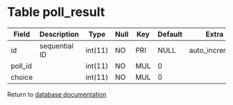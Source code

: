 Table poll_result
=================

| Field   | Description      | Type    | Null | Key | Default | Extra          |
|---------|------------------|---------|------|-----|---------|----------------|
| id      | sequential ID    | int(11) | NO   | PRI | NULL    | auto_increment |
| poll_id |                  | int(11) | NO   | MUL | 0       |                |
| choice  |                  | int(11) | NO   | MUL | 0       |                |

Return to [database documentation](help/database)

